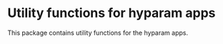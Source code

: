 # Utility functions for hyparam apps

This package contains utility functions for the hyparam apps.
